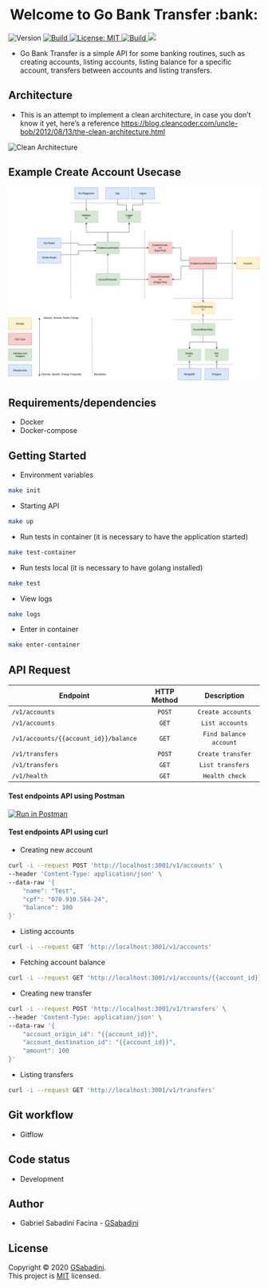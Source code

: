 <h1 align="center">Welcome to Go Bank Transfer :bank:</h1>
<p>
  <img alt="Version" src="https://img.shields.io/badge/version-1.7.0-blue.svg?cacheSeconds=2592000" />
  <a href="https://goreportcard.com/badge/github.com/GSabadini/go-bank-transfer" target="_blank">
    <img alt="Build" src="https://goreportcard.com/badge/github.com/GSabadini/go-bank-transfer" />
  </a>
  <a href="#" target="_blank">
    <img alt="License: MIT" src="https://img.shields.io/badge/License-MIT-yellow.svg" />
  </a>
  <a href="https://travis-ci.org/github/GSabadini/go-bank-transfer" target="_blank">
    <img alt="Build" src="https://travis-ci.org/GSabadini/go-bank-transfer.svg?branch=master" />
  </a>
  <a href="https://codecov.io/gh/GSabadini/go-bank-transfer">
    <img src="https://codecov.io/gh/GSabadini/go-bank-transfer/branch/master/graph/badge.svg" />
  </a>
</p>

- Go Bank Transfer is a simple API for some banking routines, such as creating accounts, listing accounts, listing balance for a specific account, transfers between accounts and listing transfers.

## Architecture
-  This is an attempt to implement a clean architecture, in case you don’t know it yet, here’s a reference https://blog.cleancoder.com/uncle-bob/2012/08/13/the-clean-architecture.html

![Clean Architecture](cleanarch.png)

## Example Create Account Usecase

![Clean Architecture](create_account.png)

## Requirements/dependencies
- Docker
- Docker-compose

## Getting Started

- Environment variables

```sh
make init
```

- Starting API

```sh
make up
```

- Run tests in container (it is necessary to have the application started)

```sh
make test-container
```

- Run tests local (it is necessary to have golang installed)

```sh
make test
```

- View logs

```sh
make logs
```

- Enter in container

```sh
make enter-container
```

## API Request

| Endpoint        | HTTP Method           | Description       |
| --------------- | :---------------------: | :-----------------: |
| `/v1/accounts` | `POST`                | `Create accounts` |
| `/v1/accounts` | `GET`                 | `List accounts`   |
| `/v1/accounts/{{account_id}}/balance`   | `GET`                |    `Find balance account` |
| `/v1/transfers`| `POST`                | `Create transfer` |
| `/v1/transfers`| `GET`                 | `List transfers`  |
| `/v1/health`| `GET`                 | `Health check`  |

#### Test endpoints API using Postman

[![Run in Postman](https://run.pstmn.io/button.svg)](https://app.getpostman.com/run-collection/8406204152f98cc33eac)

#### Test endpoints API using curl

- Creating new account

```bash
curl -i --request POST 'http://localhost:3001/v1/accounts' \
--header 'Content-Type: application/json' \
--data-raw '{
    "name": "Test",
    "cpf": "070.910.584-24",
    "balance": 100
}'
```

- Listing accounts

```bash
curl -i --request GET 'http://localhost:3001/v1/accounts'
```

- Fetching account balance

```bash
curl -i --request GET 'http://localhost:3001/v1/accounts/{{account_id}}/balance'
```

- Creating new transfer

```bash
curl -i --request POST 'http://localhost:3001/v1/transfers' \
--header 'Content-Type: application/json' \
--data-raw '{
	"account_origin_id": "{{account_id}}",
	"account_destination_id": "{{account_id}}",
	"amount": 100
}'
```

- Listing transfers

```bash
curl -i --request GET 'http://localhost:3001/v1/transfers'
```

## Git workflow
- Gitflow

## Code status
- Development

## Author
- Gabriel Sabadini Facina - [GSabadini](https://github.com/GSabadini)

## License
Copyright © 2020 [GSabadini](https://github.com/GSabadini).<br />
This project is [MIT](LICENSE) licensed.
